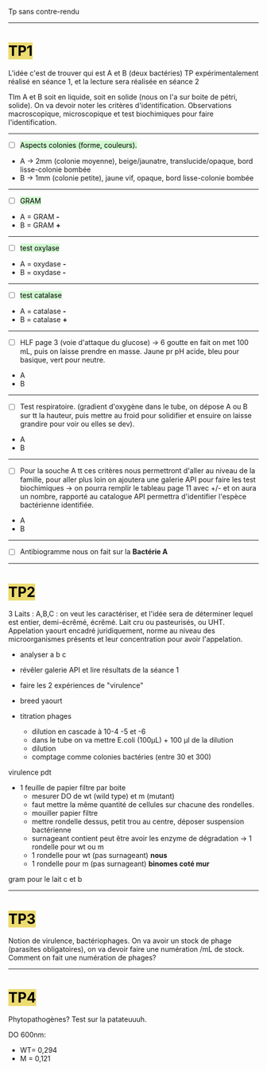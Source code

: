Tp sans contre-rendu
____

#  <mark style="background: #E3CA26A6;">TP1</mark>
L'idée c'est de trouver qui est A et B (deux bactéries)
TP expérimentalement réalisé en séance 1, et la lecture sera réalisée en séance 2

Tlm A et B soit en liquide, soit en solide (nous on l'a sur boite de pétri, solide).
On va devoir noter les critères d'identification.
Observations macroscopique, microscopique et test biochimiques pour faire l'identification.
___
- [ ] <mark style="background: #BBFABBA6;">Aspects colonies (forme, couleurs).</mark>
- A -> 2mm (colonie moyenne), beige/jaunatre, translucide/opaque, bord lisse-colonie bombée
- B -> 1mm (colonie petite), jaune vif, opaque, bord lisse-colonie bombée
___
- [ ] <mark style="background: #BBFABBA6;">GRAM</mark>
- A = GRAM **-**
- B = GRAM **+**
___
- [ ] <mark style="background: #BBFABBA6;">test oxylase</mark>
- A = oxydase **-**
- B = oxydase **-**
___
- [ ] <mark style="background: #BBFABBA6;">test catalase</mark>
- A = catalase **-**
- B = catalase **+**
___
- [ ] HLF page 3 (voie d'attaque du glucose) -> 6 goutte en fait on met 100 mL, puis on laisse prendre en masse. Jaune pr pH acide, bleu pour basique, vert pour neutre.
- A
- B
___
- [ ] Test respiratoire. (gradient d'oxygène dans le tube, on dépose A ou B sur tt la hauteur, puis mettre au froid pour solidifier et ensuire on laisse grandire pour voir ou elles se dev).
- A
- B
___
- [ ] Pour la souche A tt ces critères nous permettront d'aller au niveau de la famille, pour aller plus loin on ajoutera une galerie API pour faire les test biochimiques
-> on pourra remplir le tableau page 11 avec +/- et on aura un nombre, rapporté au catalogue API permettra d'identifier l'espèce bactérienne identifiée.
- A
- B
___
- [ ] Antibiogramme nous on fait sur la **Bactérie A**



___
# <mark style="background: #E3CA26A6;">TP2</mark>
3 Laits : A,B,C : on veut les caractériser, et l'idée sera de déterminer lequel est entier, demi-écrêmé, écrêmé. Lait cru ou pasteurisés, ou UHT.
Appelation yaourt encadré juridiquement, norme au niveau des microorganismes présents et leur concentration pour avoir l'appelation.

- analyser a b c
- révêler galerie API et lire résultats de la séance 1
- faire les 2 expériences de "virulence"
- breed yaourt

- titration phages 
	- dilution en cascade à 10-4 -5 et -6 
	- dans le tube on va mettre E.coli (100µL) + 100 µl de la dilution 
	- dilution
	- comptage comme colonies bactéries (entre 30 et 300)

 virulence pdt
 - 1 feuille de papier filtre par boite
	- mesurer DO de wt (wild type) et m (mutant)
	- faut mettre la même quantité de cellules sur chacune des rondelles.
	- mouiller papier filtre
	- mettre rondelle dessus, petit trou au centre, déposer suspension bactérienne
	- surnageant contient peut être avoir les enzyme de dégradation -> 1 rondelle pour wt ou m
	- 1 rondelle pour wt (pas surnageant) **nous**
	- 1 rondelle pour m (pas surnageant) **binomes coté mur**


gram pour le lait c et b



____
# <mark style="background: #E3CA26A6;">TP3</mark>
Notion de virulence, bactériophages.
On va avoir un stock de phage (parasites obligatoires), on va devoir faire une numération /mL de stock.
Comment on fait une numération de phages?






___
# <mark style="background: #E3CA26A6;">TP4</mark>
Phytopathogènes? Test sur la patateuuuh.

DO 600nm:
- WT= 0,294
- M = 0,121

